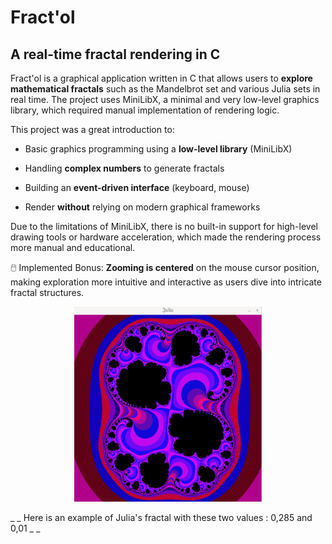 # Fract'ol
## A real-time fractal rendering in C

Fract'ol is a graphical application written in C that allows users to **explore mathematical fractals** such as the Mandelbrot set and various Julia sets in real time. The project uses MiniLibX, a minimal and very low-level graphics library, which required manual implementation of rendering logic.

This project was a great introduction to:

- Basic graphics programming using a **low-level library** (MiniLibX)

- Handling **complex numbers** to generate fractals

- Building an **event-driven interface** (keyboard, mouse)

- Render **without** relying on modern graphical frameworks

Due to the limitations of MiniLibX, there is no built-in support for high-level drawing tools or hardware acceleration, which made the rendering process more manual and educational.

🖱️ Implemented Bonus:
**Zooming is centered** on the mouse cursor position, making exploration more intuitive and interactive as users dive into intricate fractal structures.
<p align="center">
  <img src="https://github.com/imanescence/fract-ol/blob/main/img/screen_project.png" alt="Julia Fractal" width="300"/>
</p>

_ _ Here is an example of Julia's fractal with these two values : 0,285 and 0,01 _ _
